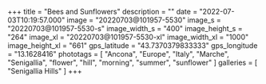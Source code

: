 +++
title = "Bees and Sunflowers"
description = ""
date = "2022-07-03T10:19:57.000"
image = "20220703@101957-5530"
image_s = "20220703@101957-5530-s"
image_width_s = "400"
image_height_s = "264"
image_xl = "20220703@101957-5530-xl"
image_width_xl = "1000"
image_height_xl = "661"
gps_latitude = "43.7370379833333"
gps_longitude = "13.1628416"
phototags = [ "Ancona", "Europe", "Italy", "Marche", "Senigallia", "flower", "hill", "morning", "summer", "sunflower" ]
galleries = [ "Senigallia Hills" ]
+++
